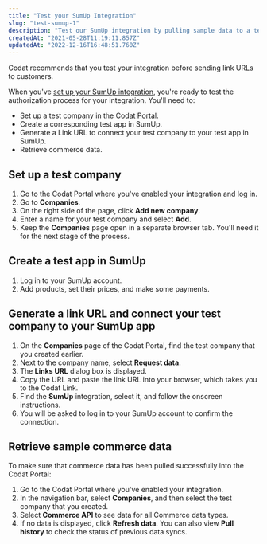 ```yaml
---
title: "Test your SumUp Integration"
slug: "test-sumup-1"
description: "Test our SumUp integration by pulling sample data to a test Company"
createdAt: "2021-05-28T11:19:11.857Z"
updatedAt: "2022-12-16T16:48:51.760Z"
---
```


Codat recommends that you test your integration before sending link URLs to customers.

When you've [set up your SumUp integration](https://docs.codat.io/docs/set-up-sumup-in-production-1), you're ready to test the authorization process for your integration. You'll need to:

- Set up a test company in the <a href="https://app.codat.io/" target="_blank">Codat Portal</a>.
- Create a corresponding test app in SumUp.
- Generate a Link URL to connect your test company to your test app in SumUp.
- Retrieve commerce data.

## Set up a test company

1. Go to the Codat Portal where you've enabled your integration and log in.
2. Go to **Companies**.
3. On the right side of the page, click **Add new company**.
4. Enter a name for your test company and select **Add**.
5. Keep the **Companies** page open in a separate browser tab. You'll need it for the next stage of the process.

## Create a test app in SumUp

1. Log in to your SumUp account.
2. Add products, set their prices, and make some payments.

## Generate a link URL and connect your test company to your SumUp app

1. On the **Companies** page of the Codat Portal, find the test company that you created earlier.
2. Next to the company name, select **Request data**.
3. The **Links URL** dialog box is displayed.
4. Copy the URL and paste the link URL into your browser, which takes you to the Codat Link.
5. Find the **SumUp** integration, select it, and follow the onscreen instructions.
6. You will be asked to log in to your SumUp account to confirm the connection.

## Retrieve sample commerce data

To make sure that commerce data has been pulled successfully into the Codat Portal:

1. Go to the Codat Portal where you've enabled your integration.
2. In the navigation bar, select **Companies**, and then select the test company that you created.
3. Select **Commerce API** to see data for all Commerce data types.
4. If no data is displayed, click **Refresh data**. You can also view **Pull history** to check the status of previous data syncs.

